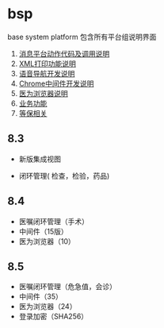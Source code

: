 # bsp
base system platform
包含所有平台组说明界面

1. [消息平台动作代码及调用说明](https://wanghc.github.io/bsp/message/)
2. [XML打印功能说明](https://wanghc.github.io/bsp/xmlprint/)
3. [语音导航开发说明](https://wanghc.github.io/bsp/sound/sound.html)
4. [Chrome中间件开发说明]()
5. [医为浏览器说明](https://wanghc.github.io/bsp/mwbrowser/)
6. [业务功能](https://wanghc.github.io/bsp/biz/)
7. [等保相关](https://wanghc.github.io/bsp/security/infoSysSafetyLevelProtection.html)





## 8.3

- 新版集成视图

- 闭环管理( 检查，检验，药品)

## 8.4

- 医嘱闭环管理（手术）
- 中间件（15版）
- 医为浏览器（10）

## 8.5

- 医嘱闭环管理（危急值，会诊）
- 中间件（35）
- 医为浏览器（24）
- 登录加密（SHA256）